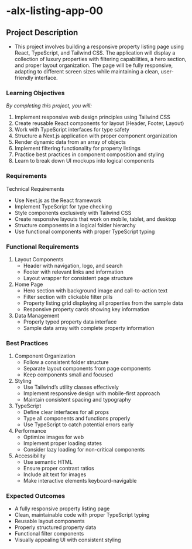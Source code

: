 # -alx-listing-app-00

## Project Description
- This project involves building a responsive property listing page using React, TypeScript, and Tailwind CSS. The application will display a collection of luxury properties with filtering capabilities, a hero section, and proper layout organization. The page will be fully responsive, adapting to different screen sizes while maintaining a clean, user-friendly interface.

### Learning Objectives
*By completing this project, you will:*
1. Implement responsive web design principles using Tailwind CSS
2. Create reusable React components for layout (Header, Footer, Layout)
3. Work with TypeScript interfaces for type safety
4. Structure a Next.js application with proper component organization
5. Render dynamic data from an array of objects
6. Implement filtering functionality for property listings
7. Practice best practices in component composition and styling
8. Learn to break down UI mockups into logical components

### Requirements
Technical Requirements
* Use Next.js as the React framework
* Implement TypeScript for type checking
* Style components exclusively with Tailwind CSS
* Create responsive layouts that work on mobile, tablet, and desktop
* Structure components in a logical folder hierarchy
* Use functional components with proper TypeScript typing

### Functional Requirements
1. Layout Components
    * Header with navigation, logo, and search
    * Footer with relevant links and information
    * Layout wrapper for consistent page structure
2. Home Page
    * Hero section with background image and call-to-action text
    * Filter section with clickable filter pills
    * Property listing grid displaying all properties from the sample data
    * Responsive property cards showing key information
3. Data Management
    * Properly typed property data interface
    * Sample data array with complete property information

### Best Practices
1. Component Organization
    * Follow a consistent folder structure
    * Separate layout components from page components
    * Keep components small and focused
2. Styling
    * Use Tailwind’s utility classes effectively
    * Implement responsive design with mobile-first approach
    * Maintain consistent spacing and typography
3. TypeScript
    * Define clear interfaces for all props
    * Type all components and functions properly
    * Use TypeScript to catch potential errors early
4. Performance
    * Optimize images for web
    * Implement proper loading states
    * Consider lazy loading for non-critical components
5. Accessibility
    * Use semantic HTML
    * Ensure proper contrast ratios
    * Include alt text for images
    * Make interactive elements keyboard-navigable

### Expected Outcomes
* A fully responsive property listing page
* Clean, maintainable code with proper TypeScript typing
* Reusable layout components
* Properly structured property data
* Functional filter components
* Visually appealing UI with consistent styling
